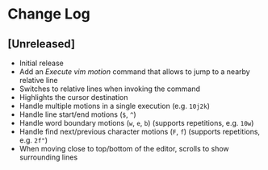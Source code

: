 # Change Log

## [Unreleased]

- Initial release
- Add an _Execute vim motion_ command that allows to jump to a nearby relative line
- Switches to relative lines when invoking the command
- Highlights the cursor destination
- Handle multiple motions in a single execution (e.g. `10j2k`)
- Handle line start/end motions (`$`, `^`)
- Handle word boundary motions (`w`, `e`, `b`) (supports repetitions, e.g. `10w`)
- Handle find next/previous character motions (`F`, `f`) (supports repetitions, e.g. `2f"`)
- When moving close to top/bottom of the editor, scrolls to show surrounding lines
